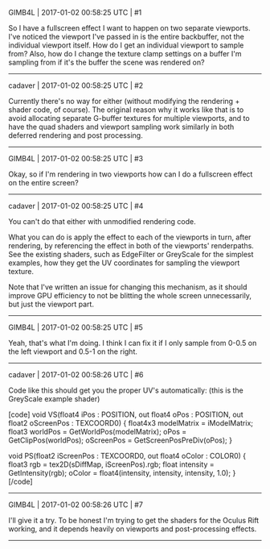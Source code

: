 GIMB4L | 2017-01-02 00:58:25 UTC | #1

So I have a fullscreen effect I want to happen on two separate viewports. I've noticed the viewport I've passed in is the entire backbuffer, not the individual viewport itself. How do I get an individual viewport to sample from? Also, how do I change the texture clamp settings on a buffer I'm sampling from if it's the buffer the scene was rendered on?

-------------------------

cadaver | 2017-01-02 00:58:25 UTC | #2

Currently there's no way for either (without modifying the rendering + shader code, of course). The original reason why it works like that is to avoid allocating separate G-buffer textures for multiple viewports, and to have the quad shaders and viewport sampling work similarly in both deferred rendering and post processing.

-------------------------

GIMB4L | 2017-01-02 00:58:25 UTC | #3

Okay, so if I'm rendering in two viewports how can I do a fullscreen effect on the entire screen?

-------------------------

cadaver | 2017-01-02 00:58:25 UTC | #4

You can't do that either with unmodified rendering code.

What you can do is apply the effect to each of the viewports in turn, after rendering, by referencing the effect in both of the viewports' renderpaths. See the existing shaders, such as EdgeFilter or GreyScale for the simplest examples, how they get the UV coordinates for sampling the viewport texture.

Note that I've written an issue for changing this mechanism, as it should improve GPU efficiency to not be blitting the whole screen unnecessarily, but just the viewport part.

-------------------------

GIMB4L | 2017-01-02 00:58:25 UTC | #5

Yeah, that's what I'm doing. I think I can fix it if I only sample from 0-0.5 on the left viewport and 0.5-1 on the right.

-------------------------

cadaver | 2017-01-02 00:58:26 UTC | #6

Code like this should get you the proper UV's automatically: (this is the GreyScale example shader)

[code]
void VS(float4 iPos : POSITION,
    out float4 oPos : POSITION,
    out float2 oScreenPos : TEXCOORD0)
{
    float4x3 modelMatrix = iModelMatrix;
    float3 worldPos = GetWorldPos(modelMatrix);
    oPos = GetClipPos(worldPos);
    oScreenPos = GetScreenPosPreDiv(oPos);
}

void PS(float2 iScreenPos : TEXCOORD0,
    out float4 oColor : COLOR0)
{
    float3 rgb = tex2D(sDiffMap, iScreenPos).rgb;
    float intensity = GetIntensity(rgb);
    oColor = float4(intensity, intensity, intensity, 1.0);
}
[/code]

-------------------------

GIMB4L | 2017-01-02 00:58:26 UTC | #7

I'll give it a try. To be honest I'm trying to get the shaders for the Oculus Rift working, and it depends heavily on viewports and post-processing effects.

-------------------------


